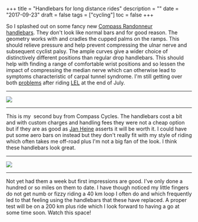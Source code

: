 +++
title = "Handlebars for long distance rides"
description = ""
date = "2017-09-23"
draft = false
tags = ["cycling"]
toc = false
+++

So I splashed out on some fancy new [Compass Randonneur handlebars](https://www.compasscycle.com/shop/components/compass-randonneur-25-4-handlebars/). They don't look like normal bars and for good reason. The geometry works with and cradles the cupped palms on the ramps. This should relieve pressure and help prevent compressing the ulnar nerve and subsequent cyclist palsy. The ample curves give a wider choice of distinctively different positions than regular drop handlebars. This should help with finding a range of comfortable wrist positions and so lessen the impact of compressing the median nerve which can otherwise lead to symptoms characteristic of carpal tunnel syndrome. I'm still getting over both [problems](http://www.monaxle.com/2017/08/20/nerve-damage-long-distance-cycling/) after riding [LEL](https://londonedinburghlondon.com/) at the end of July. 

***

<img style="display:block;margin:auto" src="https://i.ibb.co/fGNGv0dp/nito-800x600.jpg">

***

This is my  second buy from Compass Cycles. The handlebars cost a bit and with custom charges and handling fees they were not a cheap option but if they are as good as [Jan Heine](https://www.bikequarterly.com/team/) asserts it will be worth it. I could have put some aero bars on instead but they don't really fit with my style of riding which often takes me off-road plus I'm not a big fan of the look. I think these handlebars look great. 

***

<img style="display:block;margin:auto" src="https://i.ibb.co/PZvFPSZR/nito1-800x600.jpg">

***

Not yet had them a week but first impressions are good. I've only done a hundred or so miles on them to date. I have though noticed my little fingers do not get numb or fizzy riding a 40 km loop I often do and which frequently led to that feeling using the handlebars that these have replaced. A proper test will be on a 200 km plus ride which I look forward to having a go at some time soon. Watch this space!